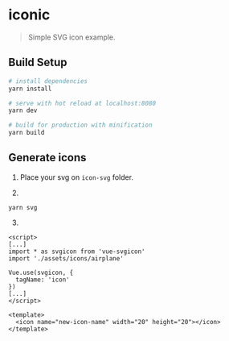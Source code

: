 # iconic

> Simple SVG icon example.

## Build Setup

``` bash
# install dependencies
yarn install

# serve with hot reload at localhost:8080
yarn dev

# build for production with minification
yarn build
```

## Generate icons

1. Place your svg on `icon-svg` folder.

2.
```
yarn svg
```

3.
```
<script>
[...]
import * as svgicon from 'vue-svgicon'
import './assets/icons/airplane'

Vue.use(svgicon, {
  tagName: 'icon'
})
[...]
</script>

<template>
  <icon name="new-icon-name" width="20" height="20"></icon>
</template>
```
